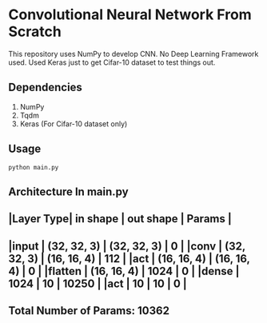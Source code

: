 # Convolutional Neural Network From Scratch
This repository uses NumPy to develop CNN. No Deep Learning Framework used. Used Keras just to get Cifar-10 dataset to test things out.

## Dependencies
1. NumPy
2. Tqdm
3. Keras (For Cifar-10 dataset only)

## Usage
`python main.py`

## Architecture In main.py
|Layer Type|      in shape      |     out shape      |       Params       |
---------------------------------------------------------------------------
|input     |    (32, 32, 3)     |    (32, 32, 3)     |         0          |
|conv      |    (32, 32, 3)     |    (16, 16, 4)     |        112         |
|act       |    (16, 16, 4)     |    (16, 16, 4)     |         0          |
|flatten   |    (16, 16, 4)     |        1024        |         0          |
|dense     |        1024        |         10         |       10250        |
|act       |         10         |         10         |         0          |
---------------------------------------------------------------------------
Total Number of Params: 10362
---------------------------------------------------------------------------